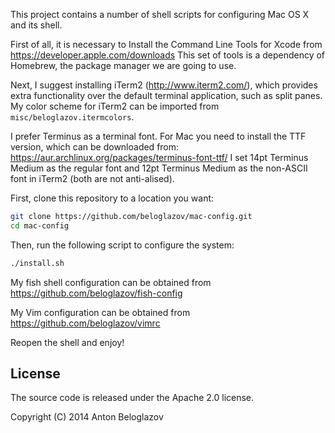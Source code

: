 This project contains a number of shell scripts for configuring Mac OS X and its
shell.

First of all, it is necessary to Install the Command Line Tools for Xcode from
https://developer.apple.com/downloads This set of tools is a dependency of
Homebrew, the package manager we are going to use.

Next, I suggest installing iTerm2 (http://www.iterm2.com/), which provides extra
functionality over the default terminal application, such as split panes. My
color scheme for iTerm2 can be imported from `misc/beloglazov.itermcolors`.

I prefer Terminus as a terminal font. For Mac you need to install the TTF
version, which can be downloaded from:
https://aur.archlinux.org/packages/terminus-font-ttf/ I set 14pt Terminus Medium
as the regular font and 12pt Terminus Medium as the non-ASCII font in iTerm2
(both are not anti-alised).

First, clone this repository to a location you want:

```Bash
git clone https://github.com/beloglazov/mac-config.git
cd mac-config
```

Then, run the following script to configure the system:

```Bash
./install.sh
```

My fish shell configuration can be obtained from
https://github.com/beloglazov/fish-config

My Vim configuration can be obtained from https://github.com/beloglazov/vimrc

Reopen the shell and enjoy!


## License

The source code is released under the Apache 2.0 license.

Copyright (C) 2014 Anton Beloglazov
